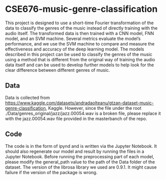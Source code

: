 # CSE676-music-genre-classification


This project is designed to use a short-time Fourier transformation of the data to classify the genres of the music instead of directly training with the audio itself. The transformed data is then trained with a CNN model, FNN model, and an SVM machine. Several metrics evaluate the model’s performance, and we use the SVM machine to compare and measure the effectiveness and accuracy of the deep learning model. The models described in this project can be used to classify the genres of the music using a method that is different from the original way of training the audio data itself and can be used to develop further models to help look for the clear difference between different genres of music. 


## Data
Data is collected from https://www.kaggle.com/datasets/andradaolteanu/gtzan-dataset-music-genre-classification, Kaggle. However, since the file under the root ./Data/genres_original/jazz/jazz.00054.wav is a broken file, please replace it with the jazz.00054.wav file provided in the masterbanch of the repo. 

## Code
The code is in the form of ipynd and is written via the Jupyter Notebook. It should also regenerate our model and result by running the files in a Jupyter Notebook. Before running the preprocessing part of each model, please modify the general_path value to the path of the Data folder of the dataset. The version of the librosa library we used are 0.9.1. It might cause failure if the version of the package is wrong. 
